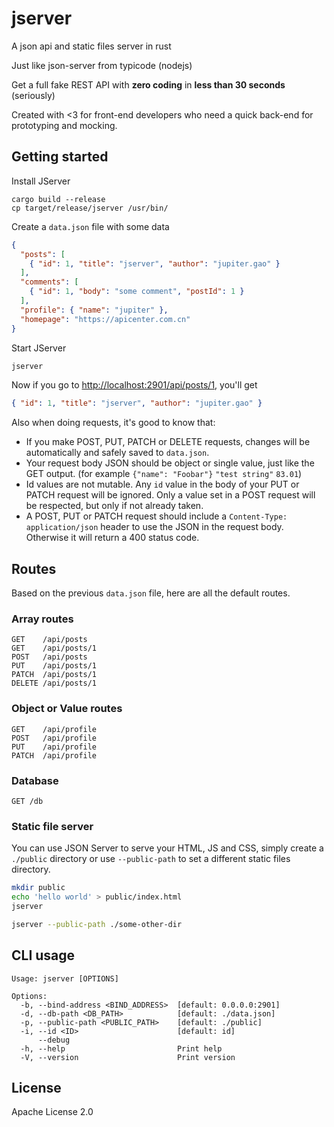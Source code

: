 # jserver
A json api and static files server in rust

Just like json-server from typicode (nodejs)

Get a full fake REST API with __zero coding__ in __less than 30 seconds__ (seriously)

Created with <3 for front-end developers who need a quick back-end for prototyping and mocking.

## Getting started

Install JServer 

```
cargo build --release
cp target/release/jserver /usr/bin/
```

Create a `data.json` file with some data

```json
{
  "posts": [
    { "id": 1, "title": "jserver", "author": "jupiter.gao" }
  ],
  "comments": [
    { "id": 1, "body": "some comment", "postId": 1 }
  ],
  "profile": { "name": "jupiter" },
  "homepage": "https://apicenter.com.cn"
}
```

Start JServer

```bash
jserver
```

Now if you go to [http://localhost:2901/api/posts/1](http://localhost:2901/api/posts/1), you'll get

```json
{ "id": 1, "title": "jserver", "author": "jupiter.gao" }
```

Also when doing requests, it's good to know that:

- If you make POST, PUT, PATCH or DELETE requests, changes will be automatically and safely saved to `data.json`.
- Your request body JSON should be object or single value, just like the GET output. (for example `{"name": "Foobar"}` `"test string"` `83.01`)
- Id values are not mutable. Any `id` value in the body of your PUT or PATCH request will be ignored. Only a value set in a POST request will be respected, but only if not already taken.
- A POST, PUT or PATCH request should include a `Content-Type: application/json` header to use the JSON in the request body. Otherwise it will return a 400 status code. 

## Routes

Based on the previous `data.json` file, here are all the default routes. 

### Array routes

```
GET    /api/posts
GET    /api/posts/1
POST   /api/posts
PUT    /api/posts/1
PATCH  /api/posts/1
DELETE /api/posts/1
```

### Object or Value routes

```
GET    /api/profile
POST   /api/profile
PUT    /api/profile
PATCH  /api/profile
```

### Database

```
GET /db
```

### Static file server

You can use JSON Server to serve your HTML, JS and CSS, simply create a `./public` directory
or use `--public-path` to set a different static files directory.

```bash
mkdir public
echo 'hello world' > public/index.html
jserver
```

```bash
jserver --public-path ./some-other-dir
```

## CLI usage

```
Usage: jserver [OPTIONS]

Options:
  -b, --bind-address <BIND_ADDRESS>  [default: 0.0.0.0:2901]
  -d, --db-path <DB_PATH>            [default: ./data.json]
  -p, --public-path <PUBLIC_PATH>    [default: ./public]
  -i, --id <ID>                      [default: id]
      --debug
  -h, --help                         Print help
  -V, --version                      Print version
```

## License

Apache License 2.0

